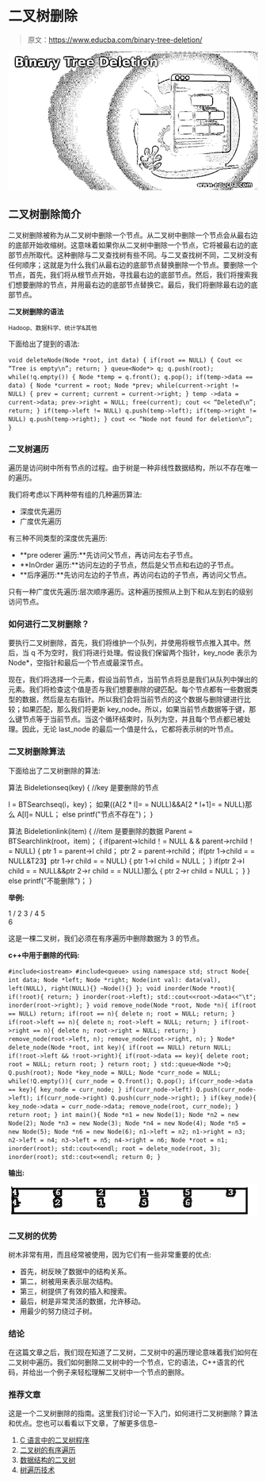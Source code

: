 # 二叉树删除

> 原文：<https://www.educba.com/binary-tree-deletion/>

![Binary Tree Deletion](img/573e6a2bd76f8e65615f6a84b8dd8c10.png)



## 二叉树删除简介

二叉树删除被称为从二叉树中删除一个节点。从二叉树中删除一个节点会从最右边的底部开始收缩树。这意味着如果你从二叉树中删除一个节点，它将被最右边的底部节点所取代。这种删除与二叉查找树有些不同。与二叉查找树不同，二叉树没有任何顺序；这就是为什么我们从最右边的底部节点替换删除一个节点。要删除一个节点，首先，我们将从根节点开始，寻找最右边的底部节点。然后，我们将搜索我们想要删除的节点，并用最右边的底部节点替换它。最后，我们将删除最右边的底部节点。

**二叉树删除的语法**

<small>Hadoop、数据科学、统计学&其他</small>

下面给出了提到的语法:

`void deleteNode(Node *root, int data)
{
if(root == NULL)
{
Cout << “Tree is empty\n”;
return;
}
queue<Node*> q;
q.push(root);
while(!q.empty())
{
Node *temp = q.front();
q.pop();
if(temp->data == data)
{
Node *current = root;
Node *prev;
while(current->right != NULL)
{
prev = current;
current = current->right;
}
temp ->data = current->data;
prev->right = NULL;
free(current);
cout << “Deleted\n”;
return;
}
if(temp->left != NULL)
q.push(temp->left);
if(temp->right != NULL)
q.push(temp->right);
}
cout << “Node not found for deletion\n”;
}`

### 二叉树遍历

遍历是访问树中所有节点的过程。由于树是一种非线性数据结构，所以不存在唯一的遍历。

我们将考虑以下两种带有组的几种遍历算法:

*   深度优先遍历
*   广度优先遍历

有三种不同类型的深度优先遍历:

*   **pre oderer 遍历:**先访问父节点，再访问左右子节点。
*   **InOrder 遍历:**访问左边的子节点，然后是父节点和右边的子节点。
*   **后序遍历:**先访问左边的子节点，再访问右边的子节点，再访问父节点。

只有一种广度优先遍历:层次顺序遍历。这种遍历按照从上到下和从左到右的级别访问节点。

### 如何进行二叉树删除？

要执行二叉树删除，首先，我们将维护一个队列，并使用将根节点推入其中。然后，当 q 不为空时，我们将进行处理。假设我们保留两个指针，key_node 表示为 Node*，空指针和最后一个节点或最深节点。

现在，我们将选择一个元素，假设当前节点，当前节点将总是我们从队列中弹出的元素。我们将检查这个值是否与我们想要删除的键匹配。每个节点都有一些数据类型的数据，然后是左右指针。所以我们会将当前节点的这个数据与删除键进行比较；如果匹配，那么我们将更新 key_node。所以，如果当前节点数据等于键，那么键节点等于当前节点。当这个循环结束时，队列为空，并且每个节点都已被处理。因此，无论 last_node 的最后一个值是什么，它都将表示树的叶节点。

### 二叉树删除算法

下面给出了二叉树删除的算法:

算法 Bideletionseq(key)
{
//key 是要删除的节点

l = BTSearchseq(i，key)；
如果((A[2 * l]= = NULL)&&A[2 * l+1]= = NULL)那么
A[l]= NULL；
else
printf("节点不存在")；
}

算法 Bideletionlink(item)
{
//item 是要删除的数据
Parent = BTSearchlink(root，item)；
{
if(parent→lchild！= NULL & & parent→rchild！= NULL)
{
ptr 1 = parent→l child；
ptr 2 = parent→rchild；
if(ptr 1→child = = NULL&T23】ptr 1→r child = = NULL)
{
ptr 1→l child = NULL；
}
if(ptr 2→l child = = NULL&&ptr 2→r child = = NULL)那么
{
ptr 2→r child = NULL；
}
}
else
printf("不能删除")；
}

**举例:**

1
/
2 3
/
4 5
\
6

这是一棵二叉树，我们必须在有序遍历中删除数据为 3 的节点。

**c++中用于删除的代码:**

`#include<iostream>
#include<queue>
using namespace std;
struct Node{
int data;
Node *left;
Node *right;
Node(int val): data(val), left(NULL), right(NULL){}
~Node(){}
};
void inorder(Node *root){
if(!root){
return;
}
inorder(root->left);
std::cout<<root->data<<"\t";
inorder(root->right);
}
void remove_node(Node *root, Node *n){
if(root == NULL)
return;
if(root == n){
delete n;
root = NULL;
return;
}
if(root->left == n){
delete n;
root->left = NULL;
return;
}
if(root->right == n){
delete n;
root->right = NULL;
return;
}
remove_node(root->left, n);
remove_node(root->right, n);
}
Node* delete_node(Node *root, int key){
if(root == NULL)
return NULL;
if(!root->left && !root->right){
if(root->data == key){
delete root;
root = NULL;
return root;
}
return root;
}
std::queue<Node *>Q;
Q.push(root);
Node *key_node = NULL;
Node *curr_node = NULL;
while(!Q.empty()){
curr_node = Q.front();
Q.pop();
if(curr_node->data == key){
key_node = curr_node;
}
if(curr_node->left)
Q.push(curr_node->left);
if(curr_node->right)
Q.push(curr_node->right);
}
if(key_node){
key_node->data = curr_node->data;
remove_node(root, curr_node);
}
return root;
}
int main(){
Node *n1 = new Node(1);
Node *n2 = new Node(2);
Node *n3 = new Node(3);
Node *n4 = new Node(4);
Node *n5 = new Node(5);
Node *n6 = new Node(6);
n1->left = n2;
n1->right = n3;
n2->left = n4;
n3->left = n5;
n4->right = n6;
Node *root = n1;
inorder(root);
std::cout<<endl;
root = delete_node(root, 3);
inorder(root);
std::cout<<endl;
return 0;
}`

**输出:**

![Binary Tree Deletion](img/2922c8b192e25b10d863b3f9758d68d8.png)



### 二叉树的优势

树木非常有用，而且经常被使用，因为它们有一些非常重要的优点:

*   首先，树反映了数据中的结构关系。
*   第二，树被用来表示层次结构。
*   第三，树提供了有效的插入和搜索。
*   最后，树是非常灵活的数据，允许移动。
*   用最少的努力绕过子树。

### 结论

在这篇文章之后，我们现在知道了二叉树，二叉树中的遍历理论意味着我们如何在二叉树中遍历。我们如何删除二叉树中的一个节点，它的语法，C++语言的代码，并给出一个例子来轻松理解二叉树中一个节点的删除。

### 推荐文章

这是一个二叉树删除的指南。这里我们讨论一下入门，如何进行二叉树删除？算法和优点。您也可以看看以下文章，了解更多信息–

1.  [C 语言中的二叉树程序](https://www.educba.com/binary-tree-program-in-c/)
2.  [二叉树的有序遍历](https://www.educba.com/inorder-traversal-of-binary-tree/)
3.  [数据结构的二叉树](https://www.educba.com/binary-tree-in-data-structure/)
4.  [树遍历技术](https://www.educba.com/tree-traversal-techniques/)





